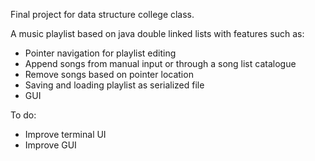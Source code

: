Final project for data structure college class.

A music playlist based on java double linked lists with features such as:
- Pointer navigation for playlist editing
- Append songs from manual input or through a song list catalogue
- Remove songs based on pointer location
- Saving and loading playlist as serialized file
- GUI

To do:
- Improve terminal UI
- Improve GUI

